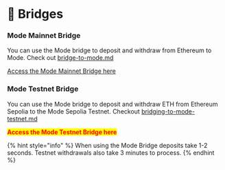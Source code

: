 # 🔁 Bridges

### **Mode Mainnet Bridge**&#x20;

You can use the Mode bridge to deposit and withdraw from Ethereum to Mode. Check out [bridge-to-mode.md](../mode-mainnet/bridge/bridge-to-mode.md "mention")

[Access the Mode Mainnet Bridge here](https://app.mode.network/)

### **Mode Testnet Bridge**&#x20;

You can use the Mode bridge to deposit and withdraw ETH from Ethereum Sepolia to the Mode Sepolia Testnet. Checkout [bridging-to-mode-testnet.md](../mode-testnet/bridging-to-mode-testnet.md "mention")

<mark style="color:red;">**Access the Mode Testnet Bridge here**</mark>

{% hint style="info" %}
When using the Mode Bridge deposits take 1-2 seconds. Testnet withdrawals also take 3 minutes to process.&#x20;
{% endhint %}

